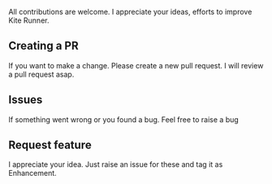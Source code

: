 All contributions are welcome. I appreciate your ideas, efforts to improve Kite Runner. 
## Creating a PR
If you want to make a change. Please create a new pull request. I will review a pull request asap.
## Issues
If something went wrong or you found a bug. Feel free to raise a bug
## Request feature
I appreciate your idea. Just raise an issue for these and tag it as Enhancement.
